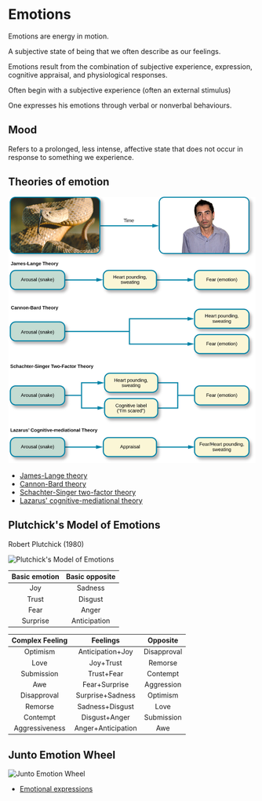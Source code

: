 # Emotions

Emotions are energy in motion.

A subjective state of being that we often describe as our feelings.

Emotions result from the combination of subjective experience, expression, cognitive appraisal, and physiological responses.

Often begin with a subjective experience (often an external stimulus)

One expresses his emotions through verbal or nonverbal behaviours.

## Mood

Refers to a prolonged, less intense, affective state that does not occur in response to something we experience.

## Theories of emotion

![](theories-of-emotion.png)

- [James-Lange theory](theories/james-lange.md)
- [Cannon-Bard theory](theories/cannon-bard.md)
- [Schachter-Singer two-factor theory](theories/schachter-singer.md)
- [Lazarus' cognitive-mediational theory](theories/lazarus.md)

## Plutchick's Model of Emotions

Robert Plutchick (1980)

![Plutchick's Model of Emotions](plutchick-s-model-of-emotions.png)

| Basic emotion | Basic opposite |
|:-------------:|:--------------:|
|      Joy      |    Sadness     |
|     Trust     |    Disgust     |
|     Fear      |     Anger      |
|   Surprise    |  Anticipation  |

| Complex Feeling |      Feelings      |  Opposite   |
|:---------------:|:------------------:|:-----------:|
|    Optimism     |  Anticipation+Joy  | Disapproval |
|      Love       |     Joy+Trust      |   Remorse   |
|   Submission    |     Trust+Fear     |  Contempt   |
|       Awe       |   Fear+Surprise    | Aggression  |
|   Disapproval   |  Surprise+Sadness  |  Optimism   |
|     Remorse     |  Sadness+Disgust   |    Love     |
|    Contempt     |   Disgust+Anger    | Submission  |
| Aggressiveness  | Anger+Anticipation |     Awe     |

## Junto Emotion Wheel

![Junto Emotion Wheel](junto-emotion-wheel.png)

- [Emotional expressions](expressions/README.md)